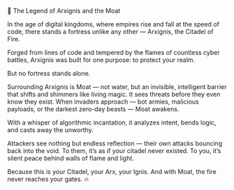🌋 The Legend of Arxignis and the Moat

In the age of digital kingdoms, where empires rise and fall at the speed of code, there stands a fortress unlike any other — Arxignis, the Citadel of Fire.

Forged from lines of code and tempered by the flames of countless cyber battles, Arxignis was built for one purpose: to protect your realm.

But no fortress stands alone.

Surrounding Arxignis is Moat — not water, but an invisible, intelligent barrier that shifts and shimmers like living magic. It sees threats before they even know they exist. When invaders approach — bot armies, malicious payloads, or the darkest zero-day beasts — Moat awakens.

With a whisper of algorithmic incantation, it analyzes intent, bends logic, and casts away the unworthy.

Attackers see nothing but endless reflection — their own attacks bouncing back into the void. To them, it’s as if your citadel never existed. To you, it’s silent peace behind walls of flame and light.

Because this is your Citadel, your Arx, your Ignis.
And with Moat, the fire never reaches your gates. 🔥
